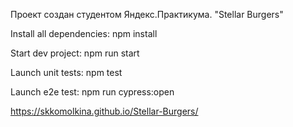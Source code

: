 Проект создан студентом Яндекс.Практикума.
"Stellar Burgers"

Install all dependencies: npm install

Start dev project: npm run start

Launch unit tests: npm test

Launch e2e test: npm run cypress:open

https://skkomolkina.github.io/Stellar-Burgers/
